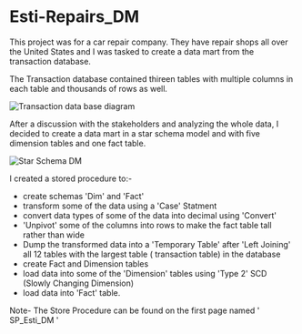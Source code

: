 # Esti-Repairs_DM

This project was for a car repair company. They have repair shops all over the United States and I was tasked to create a data mart from the transaction database. 

The Transaction database contained thireen tables with multiple columns in each table and thousands of rows as well.

![Transaction data base diagram](https://user-images.githubusercontent.com/82042663/113946462-1e291c80-97ce-11eb-8b16-c4e88c58b6e7.PNG)


After a discussion with the stakeholders and analyzing the whole data, I decided to create a data mart in a star schema model and with five dimension tables and one fact table.


![Star Schema DM](https://user-images.githubusercontent.com/82042663/113946435-12d5f100-97ce-11eb-9fa5-4b4120981e66.PNG)

I created a stored procedure to:-

-   create schemas 'Dim' and 'Fact'
-   transform some of the data using a 'Case' Statment
-   convert data types of some of the data into decimal using 'Convert' 
-   'Unpivot' some of the columns into rows to make the fact table tall rather than wide       
-   Dump the transformed data into a 'Temporary Table' after 'Left Joining' all 12 tables with the largest table ( transaction table) in the database
-   create Fact and Dimension tables
-   load data into some of the 'Dimension' tables using 'Type 2' SCD (Slowly Changing Dimension)
-   load data into 'Fact' table.


Note- The Store Procedure can be found on the first page named ' SP_Esti_DM '

